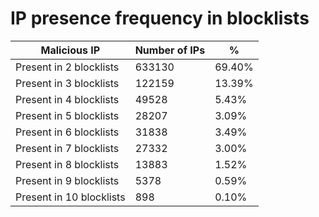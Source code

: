 # IP presence frequency in blocklists
| Malicious IP | Number of IPs | % |
|----|----|----|
| Present in 2 blocklists | 633130 | 69.40% |
| Present in 3 blocklists | 122159 | 13.39% |
| Present in 4 blocklists | 49528 | 5.43% |
| Present in 5 blocklists | 28207 | 3.09% |
| Present in 6 blocklists | 31838 | 3.49% |
| Present in 7 blocklists | 27332 | 3.00% |
| Present in 8 blocklists | 13883 | 1.52% |
| Present in 9 blocklists | 5378 | 0.59% |
| Present in 10 blocklists | 898 | 0.10% |
